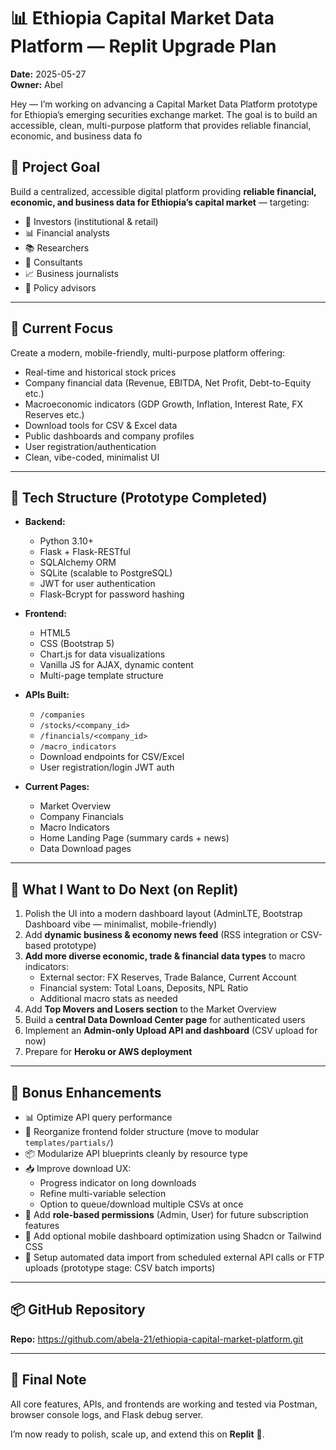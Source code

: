 # 📊 Ethiopia Capital Market Data Platform — Replit Upgrade Plan  

**Date:** 2025-05-27  
**Owner:** Abel  

Hey — I’m working on advancing a Capital Market Data Platform prototype for Ethiopia’s emerging securities exchange market.
The goal is to build an accessible, clean, multi-purpose platform that provides reliable financial, economic, and business data fo

## 🎯 Project Goal

Build a centralized, accessible digital platform providing **reliable financial, economic, and business data for Ethiopia’s capital market** — targeting:
- 🏦 Investors (institutional & retail)  
- 📊 Financial analysts  
- 📚 Researchers  
- 📑 Consultants  
- 📈 Business journalists  
- 📄 Policy advisors  

---

## 📌 Current Focus  

Create a modern, mobile-friendly, multi-purpose platform offering:
- Real-time and historical stock prices  
- Company financial data (Revenue, EBITDA, Net Profit, Debt-to-Equity etc.)  
- Macroeconomic indicators (GDP Growth, Inflation, Interest Rate, FX Reserves etc.)  
- Download tools for CSV & Excel data  
- Public dashboards and company profiles  
- User registration/authentication  
- Clean, vibe-coded, minimalist UI  

---

## 🔧 Tech Structure (Prototype Completed)

- **Backend:**  
  - Python 3.10+  
  - Flask + Flask-RESTful  
  - SQLAlchemy ORM  
  - SQLite (scalable to PostgreSQL)  
  - JWT for user authentication  
  - Flask-Bcrypt for password hashing  

- **Frontend:**  
  - HTML5  
  - CSS (Bootstrap 5)  
  - Chart.js for data visualizations  
  - Vanilla JS for AJAX, dynamic content  
  - Multi-page template structure  

- **APIs Built:**  
  - `/companies`  
  - `/stocks/<company_id>`  
  - `/financials/<company_id>`  
  - `/macro_indicators`  
  - Download endpoints for CSV/Excel  
  - User registration/login JWT auth  

- **Current Pages:**  
  - Market Overview  
  - Company Financials  
  - Macro Indicators  
  - Home Landing Page (summary cards + news)  
  - Data Download pages  

---

## 🚀 What I Want to Do Next (on Replit)

1. Polish the UI into a modern dashboard layout (AdminLTE, Bootstrap Dashboard vibe — minimalist, mobile-friendly)
2. Add **dynamic business & economy news feed** (RSS integration or CSV-based prototype)
3. **Add more diverse economic, trade & financial data types** to macro indicators:
   - External sector: FX Reserves, Trade Balance, Current Account  
   - Financial system: Total Loans, Deposits, NPL Ratio  
   - Additional macro stats as needed  
4. Add **Top Movers and Losers section** to the Market Overview
5. Build a **central Data Download Center page** for authenticated users
6. Implement an **Admin-only Upload API and dashboard** (CSV upload for now)
7. Prepare for **Heroku or AWS deployment**

---

## 💎 Bonus Enhancements  

- 📊 Optimize API query performance  
- 📁 Reorganize frontend folder structure (move to modular `templates/partials/`)  
- 📦 Modularize API blueprints cleanly by resource type  
- 📥 Improve download UX:  
  - Progress indicator on long downloads  
  - Refine multi-variable selection  
  - Option to queue/download multiple CSVs at once  
- 👥 Add **role-based permissions** (Admin, User) for future subscription features  
- 📱 Add optional mobile dashboard optimization using Shadcn or Tailwind CSS  
- 📜 Setup automated data import from scheduled external API calls or FTP uploads (prototype stage: CSV batch imports)

---

## 📦 GitHub Repository  

**Repo:** https://github.com/abela-21/ethiopia-capital-market-platform.git


---

## 🔖 Final Note  

All core features, APIs, and frontends are working and tested via Postman, browser console logs, and Flask debug server.

I’m now ready to polish, scale up, and extend this on **Replit** 🚀.
